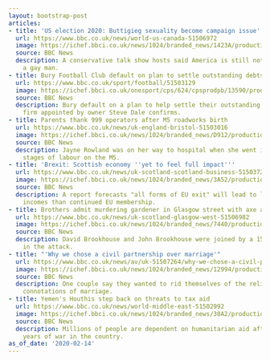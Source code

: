 ```yaml
---
layout: bootstrap-post
articles:
- title: 'US election 2020: Buttigieg sexuality become campaign issue'
  url: https://www.bbc.co.uk/news/world-us-canada-51506972
  image: https://ichef.bbci.co.uk/news/1024/branded_news/1423A/production/_110909428_pete_chasten976getty.jpg
  source: BBC News
  description: A conservative talk show hosts said America is still not ready to elect
    a gay man.
- title: Bury Football Club default on plan to settle outstanding debts
  url: https://www.bbc.co.uk/sport/football/51503129
  image: https://ichef.bbci.co.uk/onesport/cps/624/cpsprodpb/13590/production/_97584297_breaking_news.png
  source: BBC News
  description: Bury default on a plan to help settle their outstanding debts, an insolvency
    firm appointed by owner Steve Dale confirms.
- title: Parents thank 999 operators after M5 roadworks birth
  url: https://www.bbc.co.uk/news/uk-england-bristol-51503016
  image: https://ichef.bbci.co.uk/news/1024/branded_news/D912/production/_110907555_4322abbe-f415-45d5-8f56-1c8790818203.jpg
  source: BBC News
  description: Jayne Rowland was on her way to hospital when she went into the final
    stages of labour on the M5.
- title: 'Brexit: Scottish economy ''yet to feel full impact'''
  url: https://www.bbc.co.uk/news/uk-scotland-scotland-business-51503725
  image: https://ichef.bbci.co.uk/news/1024/branded_news/3A52/production/_110903941_gettyimages-1130903426.jpg
  source: BBC News
  description: A report forecasts "all forms of EU exit" will lead to lower household
    incomes than continued EU membership.
- title: Brothers admit murdering gardener in Glasgow street with axe and knife
  url: https://www.bbc.co.uk/news/uk-scotland-glasgow-west-51506982
  image: https://ichef.bbci.co.uk/news/1024/branded_news/7440/production/_107106792_mediaitem107106791.jpg
  source: BBC News
  description: David Brookhouse and John Brookhouse were joined by a 15-year-old boy
    in the attack.
- title: "'Why we chose a civil partnership over marriage'"
  url: https://www.bbc.co.uk/news/av/uk-51507264/why-we-chose-a-civil-partnership-over-marriage
  image: https://ichef.bbci.co.uk/news/1024/branded_news/12994/production/_110908167_p083cb2f.jpg
  source: BBC News
  description: One couple say they wanted to rid themselves of the religious and historical
    connotations of marriage.
- title: Yemen's Houthis step back on threats to tax aid
  url: https://www.bbc.co.uk/news/world-middle-east-51502992
  image: https://ichef.bbci.co.uk/news/1024/branded_news/30A2/production/_110905421_gettyimages-1170718947.jpg
  source: BBC News
  description: Millions of people are dependent on humanitarian aid after almost five
    years of war in the country.
as_of_date: '2020-02-14'
---
```


